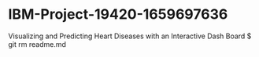 # IBM-Project-19420-1659697636
Visualizing and Predicting Heart Diseases with an Interactive Dash Board
$ git rm readme.md
